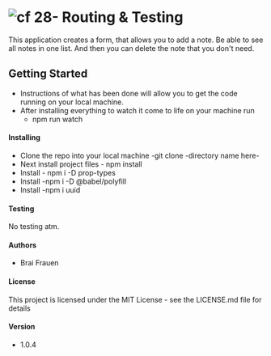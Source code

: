 ![cf](http://i.imgur.com/7v5ASc8.png) 28- Routing & Testing
===
This application creates a form, that allows you to add a note. Be able
to see all notes in one list. And then you can delete the note that you don't need.

## Getting Started
   * Instructions of what has been done will allow you to get the code running on your 
   local machine. 
   * After installing everything to watch it come to life on your machine run 
      - npm run watch
    
#### Installing 
   * Clone the repo into your local machine -git clone -directory name here- 
   * Next install project files - npm install 
   * Install - npm i -D prop-types
   * Install -npm i -D @babel/polyfill
   * Install -npm i uuid
   
#### Testing  
No testing atm.

####  Authors
* Brai Frauen 

#### License 
This project is licensed under the MIT License - see the LICENSE.md file for details

#### Version
* 1.0.4
